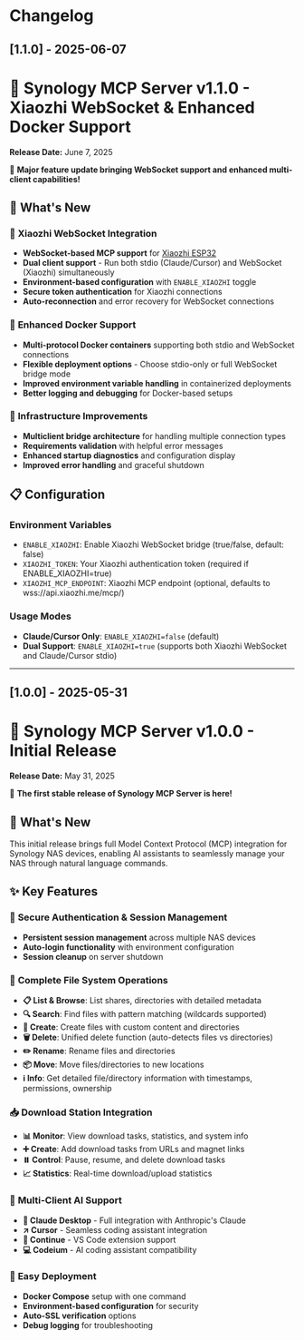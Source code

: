 # Changelog

## [1.1.0] - 2025-06-07

# 🚀 Synology MCP Server v1.1.0 - Xiaozhi WebSocket & Enhanced Docker Support

**Release Date:** June 7, 2025

🌟 **Major feature update bringing WebSocket support and enhanced multi-client capabilities!**

## 🚀 What's New

### 🤖 **Xiaozhi WebSocket Integration**
- **WebSocket-based MCP support** for [Xiaozhi ESP32](https://github.com/78/xiaozhi-esp32)
- **Dual client support** - Run both stdio (Claude/Cursor) and WebSocket (Xiaozhi) simultaneously
- **Environment-based configuration** with `ENABLE_XIAOZHI` toggle
- **Secure token authentication** for Xiaozhi connections
- **Auto-reconnection** and error recovery for WebSocket connections

### 🐳 **Enhanced Docker Support**
- **Multi-protocol Docker containers** supporting both stdio and WebSocket connections
- **Flexible deployment options** - Choose stdio-only or full WebSocket bridge mode
- **Improved environment variable handling** in containerized deployments
- **Better logging and debugging** for Docker-based setups

### 🔧 **Infrastructure Improvements**
- **Multiclient bridge architecture** for handling multiple connection types
- **Requirements validation** with helpful error messages
- **Enhanced startup diagnostics** and configuration display
- **Improved error handling** and graceful shutdown

## 📋 Configuration

### Environment Variables
- `ENABLE_XIAOZHI`: Enable Xiaozhi WebSocket bridge (true/false, default: false)
- `XIAOZHI_TOKEN`: Your Xiaozhi authentication token (required if ENABLE_XIAOZHI=true)
- `XIAOZHI_MCP_ENDPOINT`: Xiaozhi MCP endpoint (optional, defaults to wss://api.xiaozhi.me/mcp/)

### Usage Modes
- **Claude/Cursor Only**: `ENABLE_XIAOZHI=false` (default)
- **Dual Support**: `ENABLE_XIAOZHI=true` (supports both Xiaozhi WebSocket and Claude/Cursor stdio)

---

## [1.0.0] - 2025-05-31

# 🎉 Synology MCP Server v1.0.0 - Initial Release

**Release Date:** May 31, 2025

🚀 **The first stable release of Synology MCP Server is here!**

## 🌟 What's New

This initial release brings full Model Context Protocol (MCP) integration for Synology NAS devices, enabling AI assistants to seamlessly manage your NAS through natural language commands.

## ✨ Key Features

### 🔐 **Secure Authentication & Session Management**
- **Persistent session management** across multiple NAS devices
- **Auto-login functionality** with environment configuration
- **Session cleanup** on server shutdown

### 📁 **Complete File System Operations**
- **📋 List & Browse**: List shares, directories with detailed metadata
- **🔍 Search**: Find files with pattern matching (wildcards supported)
- **📝 Create**: Create files with custom content and directories
- **🗑️ Delete**: Unified delete function (auto-detects files vs directories)
- **✏️ Rename**: Rename files and directories
- **📦 Move**: Move files/directories to new locations
- **ℹ️ Info**: Get detailed file/directory information with timestamps, permissions, ownership

### 📥 **Download Station Integration**
- **📊 Monitor**: View download tasks, statistics, and system info
- **➕ Create**: Add download tasks from URLs and magnet links
- **⏸️ Control**: Pause, resume, and delete download tasks
- **📈 Statistics**: Real-time download/upload statistics

### 🤖 **Multi-Client AI Support**
- **🤖 Claude Desktop** - Full integration with Anthropic's Claude
- **↗️ Cursor** - Seamless coding assistant integration
- **🔄 Continue** - VS Code extension support
- **💻 Codeium** - AI coding assistant compatibility

### 🐳 **Easy Deployment**
- **Docker Compose** setup with one command
- **Environment-based configuration** for security
- **Auto-SSL verification** options
- **Debug logging** for troubleshooting